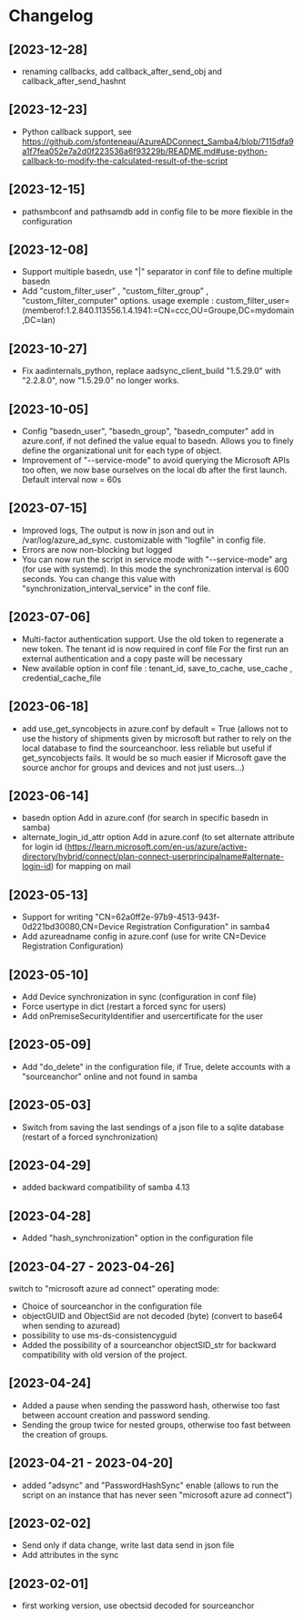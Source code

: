 # Changelog

## [2023-12-28]
- renaming callbacks, add callback_after_send_obj and callback_after_send_hashnt

## [2023-12-23]
- Python callback support, see https://github.com/sfonteneau/AzureADConnect_Samba4/blob/7115dfa9a1f7fea052e7a2d0f223536a6f93229b/README.md#use-python-callback-to-modify-the-calculated-result-of-the-script

## [2023-12-15]
- pathsmbconf and pathsamdb add in config file to be more flexible in the configuration

## [2023-12-08]
- Support multiple basedn, use "|" separator in conf file to define multiple basedn
- Add "custom_filter_user" , "custom_filter_group" , "custom_filter_computer" options. usage exemple :  custom_filter_user=(memberof:1.2.840.113556.1.4.1941:=CN=ccc,OU=Groupe,DC=mydomain,DC=lan)

## [2023-10-27]
- Fix aadinternals_python, replace aadsync_client_build "1.5.29.0" with "2.2.8.0", now "1.5.29.0" no longer works.

## [2023-10-05]
- Config "basedn_user", "basedn_group", "basedn_computer" add in azure.conf, if not defined the value equal to basedn. Allows you to finely define the organizational unit for each type of object.
- Improvement of "--service-mode" to avoid querying the Microsoft APIs too often, we now base ourselves on the local db after the first launch. Default interval now = 60s

## [2023-07-15]
- Improved logs, The output is now in json and out in /var/log/azure_ad_sync. customizable with "logfile" in config file. 
- Errors are now non-blocking but logged
- You can now run the script in service mode with "--service-mode" arg (for use with systemd). In this mode the synchronization interval is 600 seconds. You can change this value with "synchronization_interval_service" in the conf file.

## [2023-07-06]
- Multi-factor authentication support. 
  Use the old token to regenerate a new token. The tenant id is now required in conf file
  For the first run an external authentication and a copy paste will be necessary
- New available option in conf file : tenant_id, save_to_cache, use_cache , credential_cache_file

## [2023-06-18]
- add use_get_syncobjects in azure.conf by default = True (allows not to use the history of shipments given by microsoft but rather to rely on the local database to find the sourceanchoor. less reliable but useful if get_syncobjects fails. It would be so much easier if Microsoft gave the source anchor for groups and devices and not just users...)

## [2023-06-14]
- basedn option Add in azure.conf (for search in specific basedn in samba)
- alternate_login_id_attr option Add  in azure.conf (to set alternate attribute for login id (https://learn.microsoft.com/en-us/azure/active-directory/hybrid/connect/plan-connect-userprincipalname#alternate-login-id) for mapping on mail 

## [2023-05-13]
- Support for writing "CN=62a0ff2e-97b9-4513-943f-0d221bd30080,CN=Device Registration Configuration" in samba4
- Add azureadname config in azure.conf (use for write CN=Device Registration Configuration) 

## [2023-05-10]
- Add Device synchronization in sync (configuration in conf file)
- Force usertype in dict (restart a forced sync for users)
- Add onPremiseSecurityIdentifier and usercertificate for the user

## [2023-05-09]
- Add "do_delete" in the configuration file, if True, delete accounts with a "sourceanchor" online and not found in samba

## [2023-05-03]
- Switch from saving the last sendings of a json file to a sqlite database (restart of a forced synchronization)

## [2023-04-29]
- added backward compatibility of samba 4.13

## [2023-04-28]
- Added "hash_synchronization" option in the configuration file 

## [2023-04-27 - 2023-04-26]
switch to "microsoft azure ad connect" operating mode:
- Choice of sourceanchor in the configuration file
- objectGUID and ObjectSid are not decoded (byte) (convert to base64 when sending to azuread)
- possibility to use ms-ds-consistencyguid
- Added the possibility of a sourceanchor objectSID_str for backward compatibility with old version of the project.

## [2023-04-24]
- Added a pause when sending the password hash, otherwise too fast between account creation and password sending.
- Sending the group twice for nested groups, otherwise too fast between the creation of groups.

## [2023-04-21 - 2023-04-20]
- added "adsync" and "PasswordHashSync" enable (allows to run the script on an instance that has never seen "microsoft azure ad connect")

## [2023-02-02]
- Send only if data change, write last data send in json file
- Add attributes in the sync

## [2023-02-01]
- first working version, use obectsid decoded for sourceanchor
